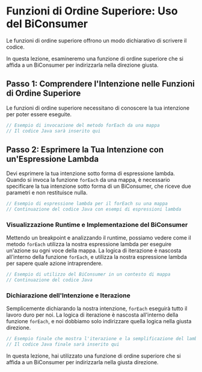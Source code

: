 
# Funzioni di Ordine Superiore: Uso del BiConsumer

Le funzioni di ordine superiore offrono un modo dichiarativo di scrivere il codice.

In questa lezione, esamineremo una funzione di ordine superiore che si affida a un BiConsumer per indirizzarla nella direzione giusta.

## Passo 1: Comprendere l'Intenzione nelle Funzioni di Ordine Superiore
Le funzioni di ordine superiore necessitano di conoscere la tua intenzione per poter essere eseguite.

```java
// Esempio di invocazione del metodo forEach da una mappa
// Il codice Java sarà inserito qui
```

## Passo 2: Esprimere la Tua Intenzione con un'Espressione Lambda
Devi esprimere la tua intenzione sotto forma di espressione lambda. Quando si invoca la funzione `forEach` da una mappa, è necessario specificare la tua intenzione sotto forma di un BiConsumer, che riceve due parametri e non restituisce nulla.

```java
// Esempio di espressione lambda per il forEach su una mappa
// Continuazione del codice Java con esempi di espressioni lambda
```

### Visualizzazione Runtime e Implementazione del BiConsumer
Mettendo un breakpoint e analizzando il runtime, possiamo vedere come il metodo `forEach` utilizza la nostra espressione lambda per eseguire un'azione su ogni voce della mappa. La logica di iterazione è nascosta all'interno della funzione `forEach`, e utilizza la nostra espressione lambda per sapere quale azione intraprendere.

```java
// Esempio di utilizzo del BiConsumer in un contesto di mappa
// Continuazione del codice Java
```

### Dichiarazione dell'Intenzione e Iterazione
Semplicemente dichiarando la nostra intenzione, `forEach` eseguirà tutto il lavoro duro per noi. La logica di iterazione è nascosta all'interno della funzione `forEach`, e noi dobbiamo solo indirizzare quella logica nella giusta direzione.

```java
// Esempio finale che mostra l'iterazione e la semplificazione del lambda
// Il codice Java finale sarà inserito qui
```

In questa lezione, hai utilizzato una funzione di ordine superiore che si affida a un BiConsumer per indirizzarla nella giusta direzione.
